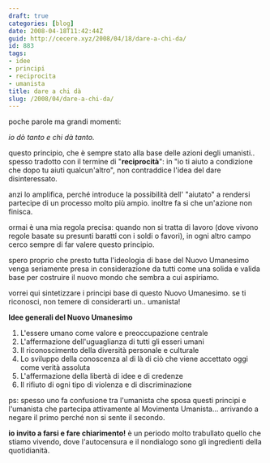 ```yaml
---
draft: true
categories: [blog]
date: 2008-04-18T11:42:44Z
guid: http://cecere.xyz/2008/04/18/dare-a-chi-da/
id: 883
tags:
- idee
- principi
- reciprocita
- umanista
title: dare a chi dà
slug: /2008/04/dare-a-chi-da/
---
```


poche parole ma grandi momenti:

_io dò tanto e chi dà tanto._

questo principio, che è sempre stato alla base delle azioni degli umanisti.. spesso tradotto con il termine di "**reciprocità**": in "io ti aiuto a condizione che dopo tu aiuti qualcun'altro", non contraddice l'idea del dare disinteressato.
  
anzi lo amplifica, perché introduce la possibilità dell' "aiutato" a rendersi partecipe di un processo molto più ampio. inoltre fa si che un'azione non finisca.

ormai è una mia regola precisa: quando non si tratta di lavoro (dove vivono regole basate su presunti baratti con i soldi o favori), in ogni altro campo cerco sempre di far valere questo principio.

spero proprio che presto tutta l'ideologia di base del Nuovo Umanesimo venga seriamente presa in considerazione da tutti come una solida e valida base per costruire il nuovo mondo che sembra a cui aspiriamo.

vorrei qui sintetizzare i principi base di questo Nuovo Umanesimo. se ti riconosci, non temere di considerarti un.. umanista!

**Idee generali del Nuovo Umanesimo**

  1. L'essere umano come valore e preoccupazione centrale
  2. L'affermazione dell'uguaglianza di tutti gli esseri umani
  3. Il riconoscimento della diversità personale e culturale
  4. Lo sviluppo della conoscenza al di là di ciò che viene accettato oggi come verità assoluta
  5. L'affermazione della libertà di idee e di credenze
  6. Il rifiuto di ogni tipo di violenza e di discriminazione

ps: spesso uno fa confusione tra l'umanista che sposa questi principi e l'umanista che partecipa attivamente al Movimenta Umanista… arrivando a negare il primo perché non si sente il secondo.
  
**io invito a farsi e fare chiarimento!** è un periodo molto trabullato quello che stiamo vivendo, dove l'autocensura e il nondialogo sono gli ingredienti della quotidianità.
